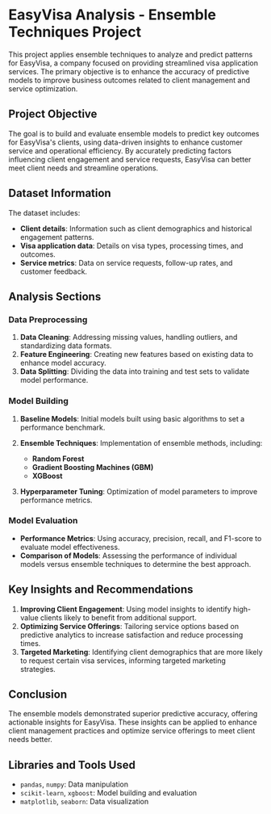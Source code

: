 # EasyVisa Analysis - Ensemble Techniques Project

This project applies ensemble techniques to analyze and predict patterns for EasyVisa, a company focused on providing streamlined visa application services. The primary objective is to enhance the accuracy of predictive models to improve business outcomes related to client management and service optimization.

## Project Objective

The goal is to build and evaluate ensemble models to predict key outcomes for EasyVisa's clients, using data-driven insights to enhance customer service and operational efficiency. By accurately predicting factors influencing client engagement and service requests, EasyVisa can better meet client needs and streamline operations.

## Dataset Information

The dataset includes:
- **Client details**: Information such as client demographics and historical engagement patterns.
- **Visa application data**: Details on visa types, processing times, and outcomes.
- **Service metrics**: Data on service requests, follow-up rates, and customer feedback.

## Analysis Sections

### Data Preprocessing
1. **Data Cleaning**: Addressing missing values, handling outliers, and standardizing data formats.
2. **Feature Engineering**: Creating new features based on existing data to enhance model accuracy.
3. **Data Splitting**: Dividing the data into training and test sets to validate model performance.

### Model Building
1. **Baseline Models**: Initial models built using basic algorithms to set a performance benchmark.
2. **Ensemble Techniques**: Implementation of ensemble methods, including:
   - **Random Forest**
   - **Gradient Boosting Machines (GBM)**
   - **XGBoost**

3. **Hyperparameter Tuning**: Optimization of model parameters to improve performance metrics.

### Model Evaluation
- **Performance Metrics**: Using accuracy, precision, recall, and F1-score to evaluate model effectiveness.
- **Comparison of Models**: Assessing the performance of individual models versus ensemble techniques to determine the best approach.

## Key Insights and Recommendations

1. **Improving Client Engagement**: Using model insights to identify high-value clients likely to benefit from additional support.
2. **Optimizing Service Offerings**: Tailoring service options based on predictive analytics to increase satisfaction and reduce processing times.
3. **Targeted Marketing**: Identifying client demographics that are more likely to request certain visa services, informing targeted marketing strategies.

## Conclusion

The ensemble models demonstrated superior predictive accuracy, offering actionable insights for EasyVisa. These insights can be applied to enhance client management practices and optimize service offerings to meet client needs better.

## Libraries and Tools Used

- `pandas`, `numpy`: Data manipulation
- `scikit-learn`, `xgboost`: Model building and evaluation
- `matplotlib`, `seaborn`: Data visualization
